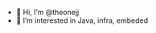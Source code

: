 - 👋 Hi, I’m @theonejj
- 👀 I’m interested in Java, infra, embeded

<!---
theonejj/theonejj is a ✨ special ✨ repository because its `README.md` (this file) appears on your GitHub profile.
You can click the Preview link to take a look at your changes.
--->
